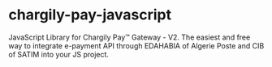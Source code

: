 # chargily-pay-javascript
JavaScript Library for Chargily Pay™ Gateway - V2. The easiest and free way to integrate e-payment API through EDAHABIA of Algerie Poste and CIB of SATIM into your JS project.
